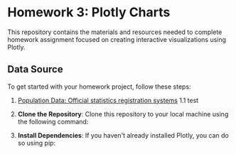 # Homework 3: Plotly Charts

This repository contains the materials and resources needed to complete homework assignment focused on creating interactive visualizations using Plotly. 

## Data Source

To get started with your homework project, follow these steps:
1. [Population Data: Official statistics registration systems](https://stat.bora.dopa.go.th/stat/statnew/statMONTH/statmonth/#/displayData)
  1.1 test
1. **Clone the Repository**: Clone this repository to your local machine using the following command:

2. **Install Dependencies**: If you haven't already installed Plotly, you can do so using pip:

